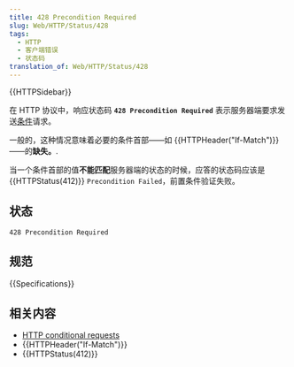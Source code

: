 ```yaml
---
title: 428 Precondition Required
slug: Web/HTTP/Status/428
tags:
  - HTTP
  - 客户端错误
  - 状态码
translation_of: Web/HTTP/Status/428
---
```

{{HTTPSidebar}}

在 HTTP 协议中，响应状态码 **`428 Precondition Required`** 表示服务器端要求发送[条件](/en-US/docs/Web/HTTP/Conditional_requests)请求。

一般的，这种情况意味着必要的条件首部——如 {{HTTPHeader("If-Match")}} ——的**缺失。**.

当一个条件首部的值**不能匹配**服务器端的状态的时候，应答的状态码应该是 {{HTTPStatus(412)}} `Precondition Failed`，前置条件验证失败。

## 状态

```plain
428 Precondition Required
```

## 规范

{{Specifications}}

## 相关内容

- [HTTP conditional requests](/en-US/docs/Web/HTTP/Conditional_requests)
- {{HTTPHeader("If-Match")}}
- {{HTTPStatus(412)}}
